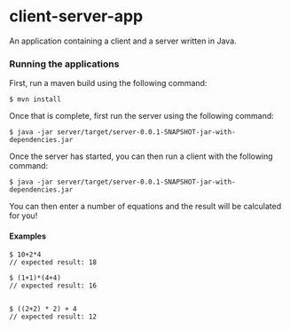 # client-server-app
An application containing a client and a server written in Java.

### Running the applications

First, run a maven build using the following command:

```
$ mvn install
```

Once that is complete, first run the server using the following command:

```
$ java -jar server/target/server-0.0.1-SNAPSHOT-jar-with-dependencies.jar
```

Once the server has started, you can then run a client with the following command:

```
$ java -jar server/target/server-0.0.1-SNAPSHOT-jar-with-dependencies.jar
```

You can then enter a number of equations and the result will be calculated for you!

#### Examples

```
$ 10+2*4
// expected result: 18

$ (1+1)*(4+4)
// expected result: 16


$ ((2+2) * 2) + 4
// expected result: 12

```